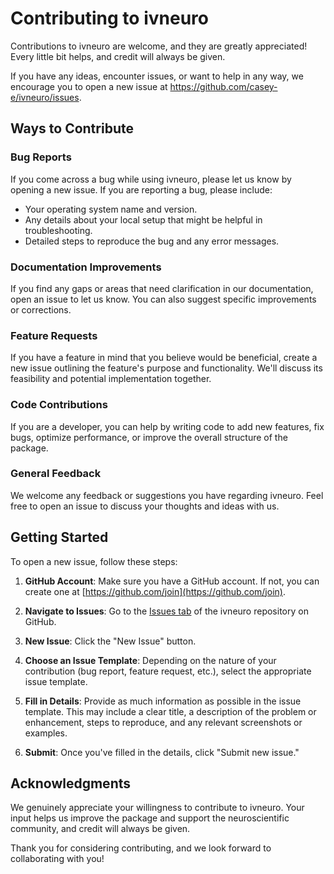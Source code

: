 # Contributing to ivneuro

Contributions to ivneuro are welcome, and they are greatly appreciated! Every little bit
helps, and credit will always be given. 

If you have any ideas, encounter issues, or want to help in any way, we encourage you to open a new issue at https://github.com/casey-e/ivneuro/issues.

## Ways to Contribute

### Bug Reports
If you come across a bug while using ivneuro, please let us know by opening a new issue. If you are reporting a bug, please include:

- Your operating system name and version.
- Any details about your local setup that might be helpful in troubleshooting.
- Detailed steps to reproduce the bug and any error messages.

### Documentation Improvements
If you find any gaps or areas that need clarification in our documentation, open an issue to let us know. You can also suggest specific improvements or corrections.

### Feature Requests
If you have a feature in mind that you believe would be beneficial, create a new issue outlining the feature's purpose and functionality. We'll discuss its feasibility and potential implementation together.

### Code Contributions
If you are a developer, you can help by writing code to add new features, fix bugs, optimize performance, or improve the overall structure of the package.

### General Feedback
We welcome any feedback or suggestions you have regarding ivneuro. Feel free to open an issue to discuss your thoughts and ideas with us.

## Getting Started

To open a new issue, follow these steps:

1. **GitHub Account**: Make sure you have a GitHub account. If not, you can create one at [https://github.com/join](https://github.com/join).

2. **Navigate to Issues**: Go to the [Issues tab](https://github.com/your-username/ivneuro/issues) of the ivneuro repository on GitHub.

3. **New Issue**: Click the "New Issue" button.

4. **Choose an Issue Template**: Depending on the nature of your contribution (bug report, feature request, etc.), select the appropriate issue template.

5. **Fill in Details**: Provide as much information as possible in the issue template. This may include a clear title, a description of the problem or enhancement, steps to reproduce, and any relevant screenshots or examples.

6. **Submit**: Once you've filled in the details, click "Submit new issue."


## Acknowledgments

We genuinely appreciate your willingness to contribute to ivneuro. Your input helps us improve the package and support the neuroscientific community, and credit will always be given.

Thank you for considering contributing, and we look forward to collaborating with you!

